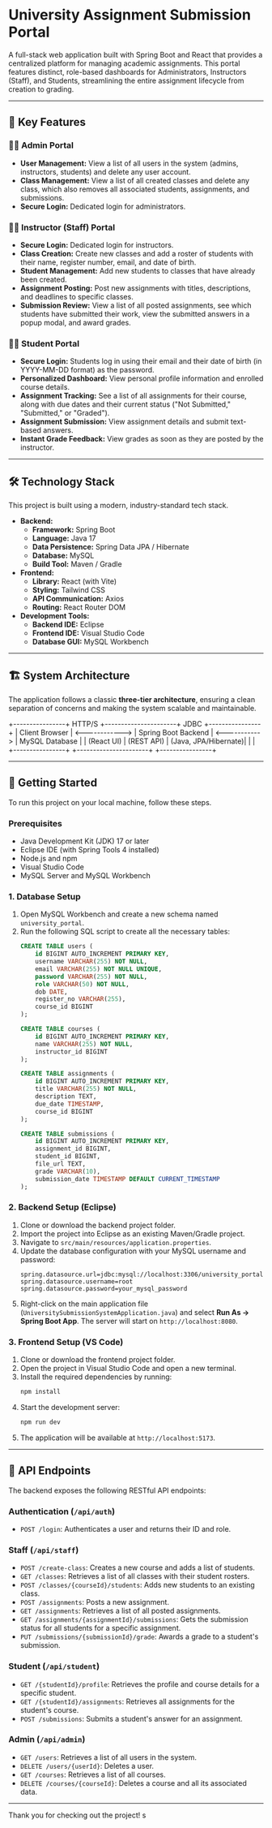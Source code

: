 # University Assignment Submission Portal

A full-stack web application built with Spring Boot and React that provides a centralized platform for managing academic assignments. This portal features distinct, role-based dashboards for Administrators, Instructors (Staff), and Students, streamlining the entire assignment lifecycle from creation to grading.

---

## 🌟 Key Features

### 👨‍💼 Admin Portal
* **User Management:** View a list of all users in the system (admins, instructors, students) and delete any user account.
* **Class Management:** View a list of all created classes and delete any class, which also removes all associated students, assignments, and submissions.
* **Secure Login:** Dedicated login for administrators.

### 👩‍🏫 Instructor (Staff) Portal
* **Secure Login:** Dedicated login for instructors.
* **Class Creation:** Create new classes and add a roster of students with their name, register number, email, and date of birth.
* **Student Management:** Add new students to classes that have already been created.
* **Assignment Posting:** Post new assignments with titles, descriptions, and deadlines to specific classes.
* **Submission Review:** View a list of all posted assignments, see which students have submitted their work, view the submitted answers in a popup modal, and award grades.

### 👨‍🎓 Student Portal
* **Secure Login:** Students log in using their email and their date of birth (in YYYY-MM-DD format) as the password.
* **Personalized Dashboard:** View personal profile information and enrolled course details.
* **Assignment Tracking:** See a list of all assignments for their course, along with due dates and their current status ("Not Submitted," "Submitted," or "Graded").
* **Assignment Submission:** View assignment details and submit text-based answers.
* **Instant Grade Feedback:** View grades as soon as they are posted by the instructor.

---

## 🛠️ Technology Stack

This project is built using a modern, industry-standard tech stack.

* **Backend:**
    * **Framework:** Spring Boot
    * **Language:** Java 17
    * **Data Persistence:** Spring Data JPA / Hibernate
    * **Database:** MySQL
    * **Build Tool:** Maven / Gradle
* **Frontend:**
    * **Library:** React (with Vite)
    * **Styling:** Tailwind CSS
    * **API Communication:** Axios
    * **Routing:** React Router DOM
* **Development Tools:**
    * **Backend IDE:** Eclipse
    * **Frontend IDE:** Visual Studio Code
    * **Database GUI:** MySQL Workbench

---

## 🏗️ System Architecture

The application follows a classic **three-tier architecture**, ensuring a clean separation of concerns and making the system scalable and maintainable.


+----------------+      HTTP/S      +----------------------+      JDBC      +----------------+
| Client Browser | <------------> | Spring Boot Backend  | <-----------> | MySQL Database |
|  (React UI)    |   (REST API)   | (Java, JPA/Hibernate)|               |                |
+----------------+                +----------------------+               +----------------+


---

## 🚀 Getting Started

To run this project on your local machine, follow these steps.

### Prerequisites
* Java Development Kit (JDK) 17 or later
* Eclipse IDE (with Spring Tools 4 installed)
* Node.js and npm
* Visual Studio Code
* MySQL Server and MySQL Workbench

### 1. Database Setup
1.  Open MySQL Workbench and create a new schema named `university_portal`.
2.  Run the following SQL script to create all the necessary tables:
    ```sql
    CREATE TABLE users (
        id BIGINT AUTO_INCREMENT PRIMARY KEY,
        username VARCHAR(255) NOT NULL,
        email VARCHAR(255) NOT NULL UNIQUE,
        password VARCHAR(255) NOT NULL,
        role VARCHAR(50) NOT NULL,
        dob DATE,
        register_no VARCHAR(255),
        course_id BIGINT
    );

    CREATE TABLE courses (
        id BIGINT AUTO_INCREMENT PRIMARY KEY,
        name VARCHAR(255) NOT NULL,
        instructor_id BIGINT
    );

    CREATE TABLE assignments (
        id BIGINT AUTO_INCREMENT PRIMARY KEY,
        title VARCHAR(255) NOT NULL,
        description TEXT,
        due_date TIMESTAMP,
        course_id BIGINT
    );

    CREATE TABLE submissions (
        id BIGINT AUTO_INCREMENT PRIMARY KEY,
        assignment_id BIGINT,
        student_id BIGINT,
        file_url TEXT,
        grade VARCHAR(10),
        submission_date TIMESTAMP DEFAULT CURRENT_TIMESTAMP
    );
    ```

### 2. Backend Setup (Eclipse)
1.  Clone or download the backend project folder.
2.  Import the project into Eclipse as an existing Maven/Gradle project.
3.  Navigate to `src/main/resources/application.properties`.
4.  Update the database configuration with your MySQL username and password:
    ```properties
    spring.datasource.url=jdbc:mysql://localhost:3306/university_portal
    spring.datasource.username=root
    spring.datasource.password=your_mysql_password
    ```
5.  Right-click on the main application file (`UniversitySubmissionSystemApplication.java`) and select **Run As -> Spring Boot App**. The server will start on `http://localhost:8080`.

### 3. Frontend Setup (VS Code)
1.  Clone or download the frontend project folder.
2.  Open the project in Visual Studio Code and open a new terminal.
3.  Install the required dependencies by running:
    ```bash
    npm install
    ```
4.  Start the development server:
    ```bash
    npm run dev
    ```
5.  The application will be available at `http://localhost:5173`.

---

## 📝 API Endpoints

The backend exposes the following RESTful API endpoints:

### Authentication (`/api/auth`)
* `POST /login`: Authenticates a user and returns their ID and role.

### Staff (`/api/staff`)
* `POST /create-class`: Creates a new course and adds a list of students.
* `GET /classes`: Retrieves a list of all classes with their student rosters.
* `POST /classes/{courseId}/students`: Adds new students to an existing class.
* `POST /assignments`: Posts a new assignment.
* `GET /assignments`: Retrieves a list of all posted assignments.
* `GET /assignments/{assignmentId}/submissions`: Gets the submission status for all students for a specific assignment.
* `PUT /submissions/{submissionId}/grade`: Awards a grade to a student's submission.

### Student (`/api/student`)
* `GET /{studentId}/profile`: Retrieves the profile and course details for a specific student.
* `GET /{studentId}/assignments`: Retrieves all assignments for the student's course.
* `POST /submissions`: Submits a student's answer for an assignment.

### Admin (`/api/admin`)
* `GET /users`: Retrieves a list of all users in the system.
* `DELETE /users/{userId}`: Deletes a user.
* `GET /courses`: Retrieves a list of all courses.
* `DELETE /courses/{courseId}`: Deletes a course and all its associated data.

---

Thank you for checking out the project!
s
